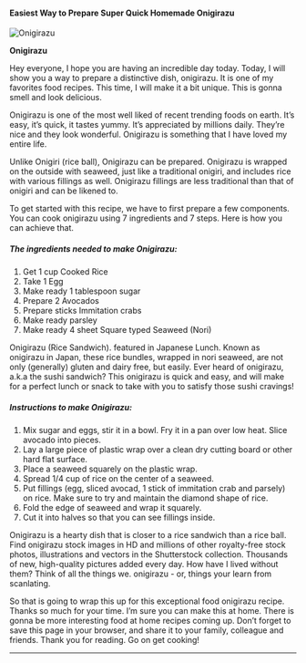             

#### Easiest Way to Prepare Super Quick Homemade Onigirazu

![Onigirazu](https://img-global.cpcdn.com/recipes/d96b6e66bdacb6af/751x532cq70/onigirazu-recipe-main-photo.jpg)

**Onigirazu**

Hey everyone, I hope you are having an incredible day today. Today, I will show you a way to prepare a distinctive dish, onigirazu. It is one of my favorites food recipes. This time, I will make it a bit unique. This is gonna smell and look delicious.

Onigirazu is one of the most well liked of recent trending foods on earth. It’s easy, it’s quick, it tastes yummy. It’s appreciated by millions daily. They’re nice and they look wonderful. Onigirazu is something that I have loved my entire life.

Unlike Onigiri (rice ball), Onigirazu can be prepared. Onigirazu is wrapped on the outside with seaweed, just like a traditional onigiri, and includes rice with various fillings as well. Onigirazu fillings are less traditional than that of onigiri and can be likened to.

To get started with this recipe, we have to first prepare a few components. You can cook onigirazu using 7 ingredients and 7 steps. Here is how you can achieve that.

##### The ingredients needed to make Onigirazu:

1.  Get 1 cup Cooked Rice
2.  Take 1 Egg
3.  Make ready 1 tablespoon sugar
4.  Prepare 2 Avocados
5.  Prepare sticks Immitation crabs
6.  Make ready parsley
7.  Make ready 4 sheet Square typed Seaweed (Nori)

Onigirazu (Rice Sandwich). featured in Japanese Lunch. Known as onigirazu in Japan, these rice bundles, wrapped in nori seaweed, are not only (generally) gluten and dairy free, but easily. Ever heard of onigirazu, a.k.a the sushi sandwich? This onigirazu is quick and easy, and will make for a perfect lunch or snack to take with you to satisfy those sushi cravings!

##### Instructions to make Onigirazu:

1.  Mix sugar and eggs, stir it in a bowl. Fry it in a pan over low heat. Slice avocado into pieces.
2.  Lay a large piece of plastic wrap over a clean dry cutting board or other hard flat surface.
3.  Place a seaweed squarely on the plastic wrap.
4.  Spread 1/4 cup of rice on the center of a seaweed.
5.  Put fillings (egg, sliced avocad, 1 stick of immitation crab and parsely) on rice. Make sure to try and maintain the diamond shape of rice.
6.  Fold the edge of seaweed and wrap it squarely.
7.  Cut it into halves so that you can see fillings inside.

Onigirazu is a hearty dish that is closer to a rice sandwich than a rice ball. Find onigirazu stock images in HD and millions of other royalty-free stock photos, illustrations and vectors in the Shutterstock collection. Thousands of new, high-quality pictures added every day. How have I lived without them? Think of all the things we. onigirazu - or, things your learn from scanlating.

So that is going to wrap this up for this exceptional food onigirazu recipe. Thanks so much for your time. I’m sure you can make this at home. There is gonna be more interesting food at home recipes coming up. Don’t forget to save this page in your browser, and share it to your family, colleague and friends. Thank you for reading. Go on get cooking!

* * *